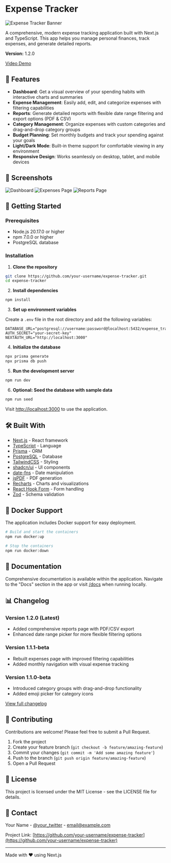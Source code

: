 # Expense Tracker

![Expense Tracker Banner](https://placeholder-for-your-banner-image.jpg)

A comprehensive, modern expense tracking application built with Next.js and TypeScript. This app helps you manage personal finances, track expenses, and generate detailed reports.

**Version:** 1.2.0

[Video Demo](#) <!-- Add your video link here later -->

## 🌟 Features

- **Dashboard**: Get a visual overview of your spending habits with interactive charts and summaries
- **Expense Management**: Easily add, edit, and categorize expenses with filtering capabilities
- **Reports**: Generate detailed reports with flexible date range filtering and export options (PDF & CSV)
- **Category Management**: Organize expenses with custom categories and drag-and-drop category groups
- **Budget Planning**: Set monthly budgets and track your spending against your goals
- **Light/Dark Mode**: Built-in theme support for comfortable viewing in any environment
- **Responsive Design**: Works seamlessly on desktop, tablet, and mobile devices

## 📸 Screenshots

![Dashboard](https://placeholder-for-dashboard-screenshot.jpg)
![Expenses Page](https://placeholder-for-expenses-screenshot.jpg)
![Reports Page](https://placeholder-for-reports-screenshot.jpg)

## 🚀 Getting Started

### Prerequisites

- Node.js 20.17.0 or higher
- npm 7.0.0 or higher
- PostgreSQL database

### Installation

1. **Clone the repository**

```bash
git clone https://github.com/your-username/expense-tracker.git
cd expense-tracker
```

2. **Install dependencies**

```bash
npm install
```

3. **Set up environment variables**

Create a `.env` file in the root directory and add the following variables:

```
DATABASE_URL="postgresql://username:password@localhost:5432/expense_tracker"
AUTH_SECRET="your-secret-key"
NEXTAUTH_URL="http://localhost:3000"
```

4. **Initialize the database**

```bash
npx prisma generate
npx prisma db push
```

5. **Run the development server**

```bash
npm run dev
```

6. **Optional: Seed the database with sample data**

```bash
npm run seed
```

Visit [http://localhost:3000](http://localhost:3000) to use the application.

## 🛠️ Built With

- [Next.js](https://nextjs.org/) - React framework
- [TypeScript](https://www.typescriptlang.org/) - Language
- [Prisma](https://www.prisma.io/) - ORM
- [PostgreSQL](https://www.postgresql.org/) - Database
- [TailwindCSS](https://tailwindcss.com/) - Styling
- [shadcn/ui](https://ui.shadcn.com/) - UI components
- [date-fns](https://date-fns.org/) - Date manipulation
- [jsPDF](https://github.com/parallax/jsPDF) - PDF generation
- [Recharts](https://recharts.org/) - Charts and visualizations
- [React Hook Form](https://react-hook-form.com/) - Form handling
- [Zod](https://github.com/colinhacks/zod) - Schema validation

## 🐳 Docker Support

The application includes Docker support for easy deployment.

```bash
# Build and start the containers
npm run docker:up

# Stop the containers
npm run docker:down
```

## 📄 Documentation

Comprehensive documentation is available within the application. Navigate to the "Docs" section in the app or visit [/docs](http://localhost:3000/docs) when running locally.

## 📊 Changelog

### Version 1.2.0 (Latest)

- Added comprehensive reports page with PDF/CSV export
- Enhanced date range picker for more flexible filtering options

### Version 1.1.1-beta

- Rebuilt expenses page with improved filtering capabilities
- Added monthly navigation with visual expense tracking

### Version 1.1.0-beta

- Introduced category groups with drag-and-drop functionality
- Added emoji picker for category icons

[View full changelog](http://localhost:3000/docs/change-log)

## 🤝 Contributing

Contributions are welcome! Please feel free to submit a Pull Request.

1. Fork the project
2. Create your feature branch (`git checkout -b feature/amazing-feature`)
3. Commit your changes (`git commit -m 'Add some amazing feature'`)
4. Push to the branch (`git push origin feature/amazing-feature`)
5. Open a Pull Request

## 📝 License

This project is licensed under the MIT License - see the LICENSE file for details.

## 📧 Contact

Your Name - [@your_twitter](https://twitter.com/your_twitter) - email@example.com

Project Link: [https://github.com/your-username/expense-tracker](https://github.com/your-username/expense-tracker)

---

Made with ❤️ using Next.js
